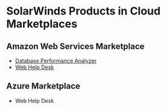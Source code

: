 # SolarWinds Products in Cloud Marketplaces

## Amazon Web Services Marketplace
- [Database Performance Analyzer](https://aws.amazon.com/marketplace/pp/B00U7RC7WA?qid=1482175274324&sr=0-1&ref_=srh_res_product_title)
- [Web Help Desk](https://aws.amazon.com/marketplace/pp/B01N9QI4GY?qid=1499654316011&sr=0-1&ref_=srh_res_product_title)

## Azure Marketplace
- Web Help Desk
